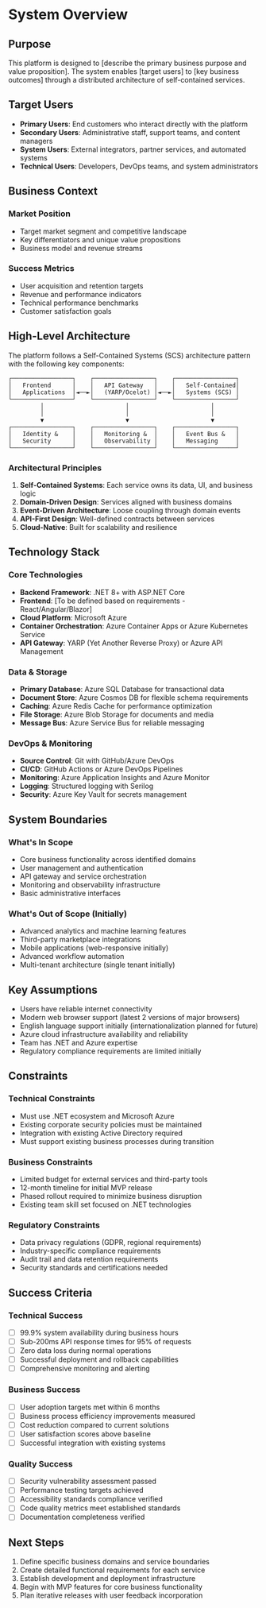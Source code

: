 # System Overview

## Purpose
This platform is designed to [describe the primary business purpose and value proposition]. The system enables [target users] to [key business outcomes] through a distributed architecture of self-contained services.

## Target Users
- **Primary Users**: End customers who interact directly with the platform
- **Secondary Users**: Administrative staff, support teams, and content managers
- **System Users**: External integrators, partner services, and automated systems
- **Technical Users**: Developers, DevOps teams, and system administrators

## Business Context
### Market Position
- Target market segment and competitive landscape
- Key differentiators and unique value propositions
- Business model and revenue streams

### Success Metrics
- User acquisition and retention targets
- Revenue and performance indicators
- Technical performance benchmarks
- Customer satisfaction goals

## High-Level Architecture

The platform follows a Self-Contained Systems (SCS) architecture pattern with the following key components:

```
┌─────────────────┐    ┌─────────────────┐    ┌─────────────────┐
│   Frontend      │    │   API Gateway   │    │   Self-Contained│
│   Applications  │◄──►│   (YARP/Ocelot) │◄──►│   Systems (SCS) │
└─────────────────┘    └─────────────────┘    └─────────────────┘
         │                       │                       │
         │                       │                       │
         ▼                       ▼                       ▼
┌─────────────────┐    ┌─────────────────┐    ┌─────────────────┐
│   Identity &    │    │   Monitoring &  │    │   Event Bus &   │
│   Security      │    │   Observability │    │   Messaging     │
└─────────────────┘    └─────────────────┘    └─────────────────┘
```

### Architectural Principles
1. **Self-Contained Systems**: Each service owns its data, UI, and business logic
2. **Domain-Driven Design**: Services aligned with business domains
3. **Event-Driven Architecture**: Loose coupling through domain events
4. **API-First Design**: Well-defined contracts between services
5. **Cloud-Native**: Built for scalability and resilience

## Technology Stack

### Core Technologies
- **Backend Framework**: .NET 8+ with ASP.NET Core
- **Frontend**: [To be defined based on requirements - React/Angular/Blazor]
- **Cloud Platform**: Microsoft Azure
- **Container Orchestration**: Azure Container Apps or Azure Kubernetes Service
- **API Gateway**: YARP (Yet Another Reverse Proxy) or Azure API Management

### Data & Storage
- **Primary Database**: Azure SQL Database for transactional data
- **Document Store**: Azure Cosmos DB for flexible schema requirements
- **Caching**: Azure Redis Cache for performance optimization
- **File Storage**: Azure Blob Storage for documents and media
- **Message Bus**: Azure Service Bus for reliable messaging

### DevOps & Monitoring
- **Source Control**: Git with GitHub/Azure DevOps
- **CI/CD**: GitHub Actions or Azure DevOps Pipelines
- **Monitoring**: Azure Application Insights and Azure Monitor
- **Logging**: Structured logging with Serilog
- **Security**: Azure Key Vault for secrets management

## System Boundaries

### What's In Scope
- Core business functionality across identified domains
- User management and authentication
- API gateway and service orchestration
- Monitoring and observability infrastructure
- Basic administrative interfaces

### What's Out of Scope (Initially)
- Advanced analytics and machine learning features
- Third-party marketplace integrations
- Mobile applications (web-responsive initially)
- Advanced workflow automation
- Multi-tenant architecture (single tenant initially)

## Key Assumptions
- Users have reliable internet connectivity
- Modern web browser support (latest 2 versions of major browsers)
- English language support initially (internationalization planned for future)
- Azure cloud infrastructure availability and reliability
- Team has .NET and Azure expertise
- Regulatory compliance requirements are limited initially

## Constraints

### Technical Constraints
- Must use .NET ecosystem and Microsoft Azure
- Existing corporate security policies must be maintained
- Integration with existing Active Directory required
- Must support existing business processes during transition

### Business Constraints
- Limited budget for external services and third-party tools
- 12-month timeline for initial MVP release
- Phased rollout required to minimize business disruption
- Existing team skill set focused on .NET technologies

### Regulatory Constraints
- Data privacy regulations (GDPR, regional requirements)
- Industry-specific compliance requirements
- Audit trail and data retention requirements
- Security standards and certifications needed

## Success Criteria

### Technical Success
- [ ] 99.9% system availability during business hours
- [ ] Sub-200ms API response times for 95% of requests
- [ ] Zero data loss during normal operations
- [ ] Successful deployment and rollback capabilities
- [ ] Comprehensive monitoring and alerting

### Business Success
- [ ] User adoption targets met within 6 months
- [ ] Business process efficiency improvements measured
- [ ] Cost reduction compared to current solutions
- [ ] User satisfaction scores above baseline
- [ ] Successful integration with existing systems

### Quality Success
- [ ] Security vulnerability assessment passed
- [ ] Performance testing targets achieved
- [ ] Accessibility standards compliance verified
- [ ] Code quality metrics meet established standards
- [ ] Documentation completeness verified

## Next Steps
1. Define specific business domains and service boundaries
2. Create detailed functional requirements for each service
3. Establish development and deployment infrastructure
4. Begin with MVP features for core business functionality
5. Plan iterative releases with user feedback incorporation